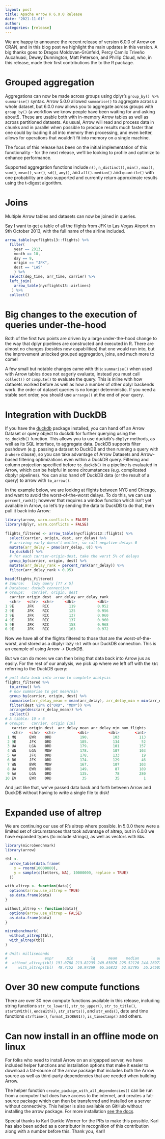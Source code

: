 ```yaml
---
layout: post
title: Apache Arrow R 6.0.0 Release
date: "2021-11-01"
author: 
categories: [release]
---
```

<!--
{% comment %}
Licensed to the Apache Software Foundation (ASF) under one or more
contributor license agreements.  See the NOTICE file distributed with
this work for additional information regarding copyright ownership.
The ASF licenses this file to you under the Apache License, Version 2.0
(the "License"); you may not use this file except in compliance with
the License.  You may obtain a copy of the License at

http://www.apache.org/licenses/LICENSE-2.0

Unless required by applicable law or agreed to in writing, software
distributed under the License is distributed on an "AS IS" BASIS,
WITHOUT WARRANTIES OR CONDITIONS OF ANY KIND, either express or implied.
See the License for the specific language governing permissions and
limitations under the License.
{% endcomment %}
-->

We are happy to announce the recent release of version 6.0.0 of Arrow on CRAN, 
and in this blog post we highlight the main updates in this version.  A big 
thanks goes to Dragos Moldovan-Grünfeld, Percy Camilo Triveño Aucahuasi, 
Dewey Dunnington, Matt Peterson, and Phillip Cloud, who, in this release, made 
their first contributions the to the R package.

# Grouped aggregation

Aggregations can now be made across groups using dplyr’s `group_by() %>% summarise()` syntax. Arrow 5.0.0 allowed `summarise()` to aggregate across a whole dataset, but 6.0.0 now allows you to aggregate across groups with `group_by()` (a workflow we know people have been waiting for and asking about!). These are usable both with in-memory Arrow tables as well as across partitioned datasets. As usual, Arrow will read and process data in chunks and in parallel when possible to produce results much faster than one could by loading it all into memory then processing, and even better, allows for operations that wouldn’t fit into memory on a single machine.

The focus of this release has been on the initial implementation of this functionality - for the next release, we’ll be looking to profile and optimize to enhance performance.

Supported aggregation functions include `n()`, `n_distinct()`, `min(),` `max()`, `sum()`, `mean()`, `var()`, `sd()`, `any()`, and `all()`. `median()` and `quantile()` with one probability are also supported and currently return approximate results using the t-digest algorithm.

# Joins 

Multiple Arrow tables and datasets can now be joined in queries. 

Say I want to get a table of all the flights from JFK to Las Vegas Airport on 
9th October 2013, with the full name of the airline included.

```r
arrow_table(nycflights13::flights) %>%
  filter(
    year == 2013,
    month == 10,
    day == 9,
    origin == "JFK",
    dest == "LAS"
    ) %>%
  select(dep_time, arr_time, carrier) %>%
  left_join(
    arrow_table(nycflights13::airlines)
   ) %>%
  collect()
```

# Big changes to the execution of queries under-the-hood 

Both of the first two points are driven by a large under-the-hood change to the way that dplyr pipelines are constructed and executed in R. There are almost no changes (besides new capabilities) that one would run into, but the improvement unlocked grouped aggregation, joins, and much more to come!

A few small but notable changes came with this:
`summarise()` when used with Arrow tables does not eagerly evaluate, instead you must call `collect()` or `compute()` to evaluate the query. This is inline with how datasets worked before as well as how a number of other dplyr backends work.
the order of dataset queries is no longer deterministic. If you need a stable sort order, you should use `arrange()` at the end of your query.

# Integration with DuckDB

If you have the [duckdb](https://duckdb.org/) package installed, you can hand off an Arrow Dataset or query object to duckdb for further querying using the `to_duckdb()` function. This allows you to use duckdb's `dbplyr` methods, as well as its SQL interface, to aggregate data. DuckDB supports filter pushdown (e.g. passing a dataset to DuckDB and then running a query with a `where` clause), so you can take advantage of Arrow Datasets and Arrow-based filtering optimizations even within a DuckDB query. Filtering and column projection specified before `to_duckdb()` in a pipeline is evaluated in Arrow, which can be helpful in some circumstances (e.g. complicated dbplyr pipelines).  You can also hand off DuckDB data (or the result of a query) to arrow with `to_arrow()`.

In the example below, we are looking at flights between NYC and Chicago, and want to avoid the worst-of-the-worst delays. To do this, we can use `percent_rank()`; however that requires a window function which isn’t yet available in Arrow, so let’s try sending the data to DuckDB to do that, then pull it back into Arrow:

```r
library(arrow, warn.conflicts = FALSE)
library(dplyr, warn.conflicts = FALSE)
 
flights_filtered <- arrow_table(nycflights13::flights) %>%
  select(carrier, origin, dest, arr_delay) %>%
  # arriving early doesn't matter, so call negative delays 0
  mutate(arr_delay = pmax(arr_delay, 0)) %>%
  to_duckdb() %>%
  # for each carrier-origin-dest, take the worst 5% of delays
  group_by(carrier, origin, dest) %>%
  mutate(arr_delay_rank = percent_rank(arr_delay)) %>%
  filter(arr_delay_rank > 0.95)

head(flights_filtered)
# Source:   lazy query [?? x 5]
# Database: duckdb_connection
# Groups:   carrier, origin, dest
  carrier origin dest  arr_delay arr_delay_rank
  <chr>   <chr>  <chr>     <dbl>          <dbl>
1 9E      JFK    RIC         119          0.952
2 9E      JFK    RIC         125          0.956
3 9E      JFK    RIC         137          0.960
4 9E      JFK    RIC         137          0.960
5 9E      JFK    RIC         158          0.968
6 9E      JFK    RIC         163          0.972
```

Now we have all of the flights filtered to those that are the worst-of-the-worst, and stored as a dbplyr lazy `tbl` with our DuckDB connection. This is an example of using Arrow -> DuckDB.

But we can do more: we can then bring that data back into Arrow jus as easily. For the rest of our analysis, we pick up where we left off with the `tbl` referring to the DuckDB query:

```r
# pull data back into arrow to complete analysis
flights_filtered %>%
  to_arrow() %>%
  # now summarise to get mean/min
  group_by(carrier, origin, dest) %>%
  summarise(arr_delay_mean = mean(arr_delay), arr_delay_min = min(arr_delay), num_flights = n()) %>%
  filter(dest %in% c("ORD", "MDW")) %>%
  arrange(desc(arr_delay_mean)) %>%
  collect()
# A tibble: 10 × 6
# Groups:   carrier, origin [10]
   carrier origin dest  arr_delay_mean arr_delay_min num_flights
   <chr>   <chr>  <chr>          <dbl>         <dbl>       <int>
 1 MQ      EWR    ORD             190.           103         113
 2 9E      JFK    ORD             185.           134          52
 3 UA      LGA    ORD             179.           101         157
 4 WN      LGA    MDW             178.           107         103
 5 AA      JFK    ORD             178.           133          19
 6 B6      JFK    ORD             174.           129          46
 7 WN      EWR    MDW             167.           107         103
 8 UA      EWR    ORD             149.            87         189
 9 AA      LGA    ORD             135.            78         280
10 EV      EWR    ORD              35             35           1
```

And just like that, we've passed data back and forth between Arrow and DuckDB without having to write a single file to disk!

# Expanded use of altrep

We are continuing our use of R’s altrep where possible. In 5.0.0 there were a limited set of circumstances that took advantage of altrep, but in 6.0.0 we have expanded types (to include strings), as well as vectors with `NA`s. 

```r
library(microbenchmark)
library(arrow)

tbl <-
  arrow_table(data.frame(
    x = rnorm(10000000),
    y = sample(c(letters, NA), 10000000, replace = TRUE)
  ))

with_altrep <- function(data){
  options(arrow.use_altrep = TRUE)
  as.data.frame(data)  
}

without_altrep <- function(data){
  options(arrow.use_altrep = FALSE)
  as.data.frame(data)  
}

microbenchmark(
  without_altrep(tbl),
  with_altrep(tbl)
)

# Unit: milliseconds
#                 expr      min        lq      mean    median        uq      max neval
#  without_altrep(tbl) 191.0788 213.82235 249.65076 225.52120 244.26977 512.1652   100
#     with_altrep(tbl)  48.7152  50.97269  65.56832  52.93795  55.24505 338.4602   100

```
# Over 30 new compute functions

There are over 30 new compute functions available in this release, including string functions `str_to_lower()`, `str_to_upper()`, `str_to_title()`, `startsWith()`, `endsWith()`, `str_starts()`, and `str_ends()`, date and time functions `strftime()`, `format_ISO8601()`, `is_timestamp()` and others.

# Can now install in an offline mode on linux

For folks who need to install Arrow on an airgapped server, we have included helper functions and installation options that make it easier to download a fat-source of the arrow package that includes both the Arrow source as well as third-party dependencies that are needed when building Arrow.

The helper function `create_package_with_all_dependencies()` can be run from a computer that does have access to the internet, and creates a fat-source package which can then be transferred and installed on a server without connectivity. This helper is also available on GitHub without installing the arrow package.  For more installation [see the docs](https://arrow.apache.org/docs/r/articles/install.html#offline-installation).

Special thanks to Karl Dunkle Werner for the PRs to make this possible. Karl has also been added as a contributor in recognition of this contribution along with a number before this. Thank you, Karl!
